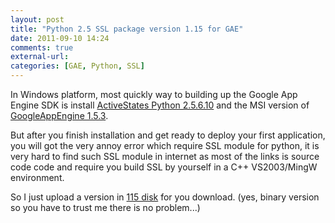 ```yaml
---
layout: post
title: "Python 2.5 SSL package version 1.15 for GAE"
date: 2011-09-10 14:24
comments: true
external-url:
categories: [GAE, Python, SSL]
---
```

In Windows platform, most quickly way to building up the Google App Engine SDK is install <a href="http://www.activestate.com/activepython/downloads/thank-you?dl=http://downloads.activestate.com/ActivePython/releases/2.5.6.10/ActivePython-2.5.6.10-win32-x86.msi" target="_blank">ActiveStates Python 2.5.6.10</a> and the MSI version of <a href="http://googleappengine.googlecode.com/files/GoogleAppEngine-1.5.3.msi">GoogleAppEngine 1.5.3</a>.

But after you finish installation and get ready to deploy your first application, you will got the very annoy error which require SSL module for python, it is very hard to find such SSL module in internet as most of the links is source code code and require you build SSL by yourself in a C++ VS2003/MingW environment.

So I just upload a version in <a href="http://115.com/file/dnhbixkn#ssl-1.15.win32-py2.5.zip" target="_blank">115 disk</a> for you download. (yes, binary version so you have to trust me there is no problem...)